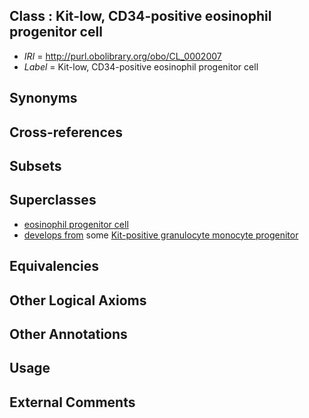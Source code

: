 
## Class : Kit-low, CD34-positive eosinophil progenitor cell

 * *IRI* = http://purl.obolibrary.org/obo/CL_0002007
 * *Label* = Kit-low, CD34-positive eosinophil progenitor cell

## Synonyms


## Cross-references


## Subsets


## Superclasses

 * [eosinophil progenitor cell](../../CL/11/CL_0000611.md)
 * [develops from](../../RO/02/RO_0002202.md) some [Kit-positive granulocyte monocyte progenitor](../../CL/02/CL_0002002.md)

## Equivalencies


## Other Logical Axioms


## Other Annotations


## Usage


## External Comments

